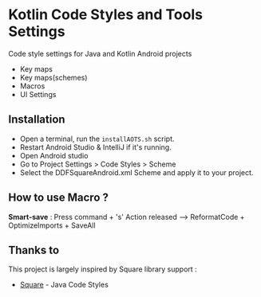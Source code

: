 Kotlin Code Styles and Tools Settings
=============================

Code style settings for Java and Kotlin Android projects
 * Key maps
 * Key maps(schemes)
 * Macros
 * UI Settings


Installation
------------

 * Open a terminal, run the `installAOTS.sh` script.
 * Restart Android Studio & IntelliJ if it's running.
 * Open Android studio 
 * Go to Project Settings > Code Styles  > Scheme
 * Select the DDFSquareAndroid.xml Scheme and apply it to your project.

How to use Macro ?
------------

**Smart-save** : 
Press command + 's' 
Action released --> ReformatCode + OptimizeImports + SaveAll


Thanks to
------------

This project is largely inspired by Square library support : 
* [Square](https://github.com/square/java-code-styles) - Java Code Styles
